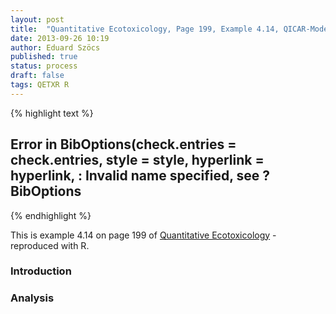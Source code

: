 ```yaml
---
layout: post
title:  "Quantitative Ecotoxicology, Page 199, Example 4.14, QICAR-Model"
date: 2013-09-26 10:19
author: Eduard Szöcs
published: true
status: process
draft: false
tags: QETXR R
---
```


{% highlight text %}
## Error in BibOptions(check.entries = check.entries, style = style, hyperlink = hyperlink, : Invalid name specified, see ?BibOptions
{% endhighlight %}


This is example 4.14 on page 199 of [Quantitative Ecotoxicology](http://www.crcpress.com/product/isbn/9781439835647) - reproduced with R. 

### Introduction

### Analysis
